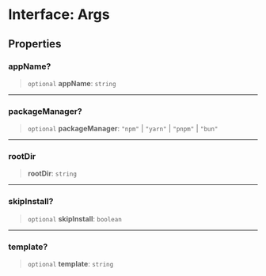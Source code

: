 # Interface: Args

## Properties

### appName?

> `optional` **appName**: `string`

---

### packageManager?

> `optional` **packageManager**: `"npm"` \| `"yarn"` \| `"pnpm"` \| `"bun"`

---

### rootDir

> **rootDir**: `string`

---

### skipInstall?

> `optional` **skipInstall**: `boolean`

---

### template?

> `optional` **template**: `string`
